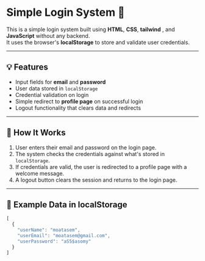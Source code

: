 # Simple Login System 🔐

This is a simple login system built using **HTML**, **CSS**, **tailwind** , and **JavaScript** without any backend.  
It uses the browser's **localStorage** to store and validate user credentials.


---

## 💡 Features

- Input fields for **email** and **password**
- User data stored in `localStorage`
- Credential validation on login
- Simple redirect to **profile page** on successful login
- Logout functionality that clears data and redirects

---

## 🚀 How It Works

1. User enters their email and password on the login page.
2. The system checks the credentials against what's stored in `localStorage`.
3. If credentials are valid, the user is redirected to a profile page with a welcome message.
4. A logout button clears the session and returns to the login page.

---

## 🧪 Example Data in localStorage

```js
[
  {
    "userName": "moatasem",
    "userEmail": "moatasem@gmail.com",
    "userPassword": "aS5$asomy"
  }
]

